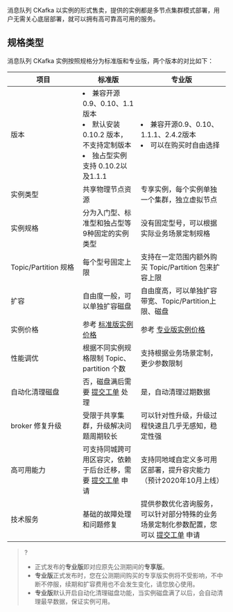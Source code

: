 消息队列 CKafka 以实例的形式售卖，提供的实例都是多节点集群模式部署，用户无需关心底层部署，就可以拥有高可靠高可用的服务。

## 规格类型

消息队列 CKafka 实例按照规格分为标准版和专业版，两个版本的对比如下：

<style>
table th:first-of-type {
width:150px; 
}
</style>

| 项目                | 标准版                                                       | 专业版                                                       |
| ------------------- | ------------------------------------------------------------ | ------------------------------------------------------------ |
| 版本                | <li>兼容开源0.9、0.10、1.1版本</li><li>默认安装0.10.2 版本，不支持定制版本</li> <li>独占型实例支持 0.10.2以及1.1.1</li> | <li>兼容开源0.9、0.10、1.1.1、2.4.2版本</li><li>可以在购买时自由选择</li> |
| 实例类型            | 共享物理节点资源                                             | 专享实例，每个实例单独一个集群，独立虚拟节点                 |
| 实例规格            | 分为入门型、标准型和独占型等9种固定的实例类型                | 没有固定型号，可以根据实际业务场景定制规格                   |
| Topic/Partition 规格 | 每个型号固定上限                                             | 支持在一定范围内额外购买 Topic/Partition 包来扩容上限          |
| 扩容                | 自由度一般，可以单独扩容磁盘                                 | 自由度高，可以单独扩容带宽、Topic/Partition上限、磁盘        |
| 实例价格            | 参考 [标准版实例价格](https://cloud.tencent.com/document/product/597/11745#standard) | 参考 [专业版实例价格](https://cloud.tencent.com/document/product/597/11745#pro)                                          |
| 性能调优            | 根据不同实例规格限制 Topic、partition 个数                   | 支持根据业务场景定制，更少参数限制                           |
| 自动化清理磁盘      | 否，磁盘满后需要 [提交工单](https://console.cloud.tencent.com/workorder/category?level1_id=876&level2_id=951&source=0&data_title=%E6%B6%88%E6%81%AF%E9%98%9F%E5%88%97%20CKafka&level3_id=955&radio_title=%E9%85%8D%E9%A2%9D%E6%8F%90%E5%8D%87%E7%94%B3%E8%AF%B7&queue=81&scene_code=18356&step=2) 处理 | 是，自动清理过期数据                                         |
|broker 修复升级|受限于共享集群，升级解决问题周期较长|可以针对性升级，升级过程快速且几乎无感知，稳定性强|
|高可用能力|可支持同城跨可用区容灾，依赖于后台迁移，需要 [提交工单](https://console.cloud.tencent.com/workorder/category?level1_id=876&level2_id=951&source=0&data_title=%E6%B6%88%E6%81%AF%E9%98%9F%E5%88%97%20CKafka&level3_id=954&radio_title=%E4%BD%BF%E7%94%A8%E5%92%A8%E8%AF%A2(SDK/API/%E4%BA%A7%E5%93%81%E7%AD%89)&queue=81&scene_code=18346&step=2) 申请|支持同地域自定义多可用区部署，提升容灾能力（预计2020年10月上线）|
|技术服务|基础的故障处理和问题修复|提供参数优化咨询服务，可以针对部分特殊的业务场景定制化参数配置，您可以 [提交工单](https://console.cloud.tencent.com/workorder/category?level1_id=876&level2_id=951&source=0&data_title=%E6%B6%88%E6%81%AF%E9%98%9F%E5%88%97%20CKafka&level3_id=954&radio_title=%E4%BD%BF%E7%94%A8%E5%92%A8%E8%AF%A2(SDK/API/%E4%BA%A7%E5%93%81%E7%AD%89)&queue=81&scene_code=18346&step=2) 申请 |

>?
>- 正式发布的**专业版**即对应原先公测期间的**专享版**。
>- **专业版**正式发布时，您在公测期间购买的专享版实例将不受影响，不中断不停服，续期和扩容费用也不会发生变化，请您放心使用。
>- **专业版**默认开启自动化清理磁盘功能，当实例磁盘满了以后，会自动清理最早数据，保证实例可用。
